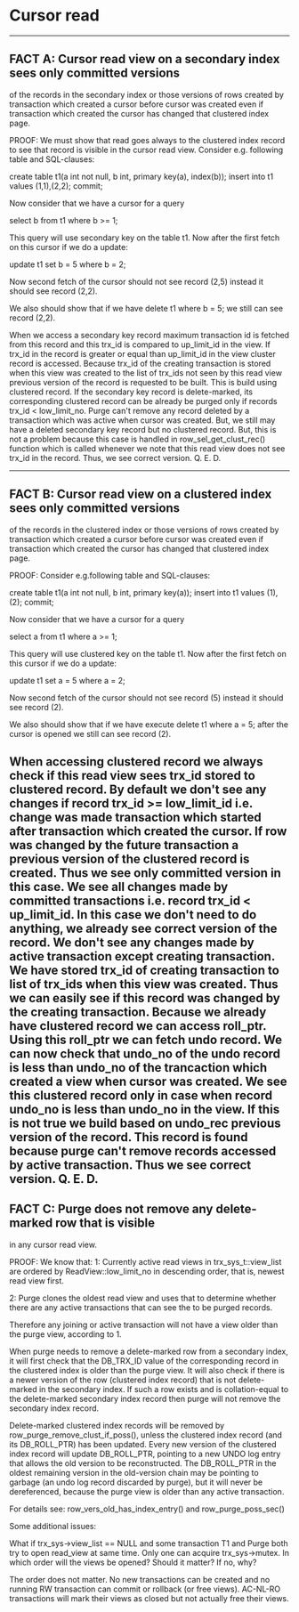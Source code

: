Cursor read
===========

-------------------------------------------------------------------------------
FACT A: Cursor read view on a secondary index sees only committed versions
-------
of the records in the secondary index or those versions of rows created
by transaction which created a cursor before cursor was created even
if transaction which created the cursor has changed that clustered index page.

PROOF: We must show that read goes always to the clustered index record
to see that record is visible in the cursor read view. Consider e.g.
following table and SQL-clauses:

create table t1(a int not null, b int, primary key(a), index(b));
insert into t1 values (1,1),(2,2);
commit;

Now consider that we have a cursor for a query

select b from t1 where b >= 1;

This query will use secondary key on the table t1. Now after the first fetch
on this cursor if we do a update:

update t1 set b = 5 where b = 2;

Now second fetch of the cursor should not see record (2,5) instead it should
see record (2,2).

We also should show that if we have delete t1 where b = 5; we still
can see record (2,2).

When we access a secondary key record maximum transaction id is fetched
from this record and this trx_id is compared to up_limit_id in the view.
If trx_id in the record is greater or equal than up_limit_id in the view
cluster record is accessed.  Because trx_id of the creating
transaction is stored when this view was created to the list of
trx_ids not seen by this read view previous version of the
record is requested to be built. This is build using clustered record.
If the secondary key record is delete-marked, its corresponding
clustered record can be already be purged only if records
trx_id < low_limit_no. Purge can't remove any record deleted by a
transaction which was active when cursor was created. But, we still
may have a deleted secondary key record but no clustered record. But,
this is not a problem because this case is handled in
row_sel_get_clust_rec() function which is called
whenever we note that this read view does not see trx_id in the
record. Thus, we see correct version. Q. E. D.

-------------------------------------------------------------------------------
FACT B: Cursor read view on a clustered index sees only committed versions
-------
of the records in the clustered index or those versions of rows created
by transaction which created a cursor before cursor was created even
if transaction which created the cursor has changed that clustered index page.

PROOF:  Consider e.g.following table and SQL-clauses:

create table t1(a int not null, b int, primary key(a));
insert into t1 values (1),(2);
commit;

Now consider that we have a cursor for a query

select a from t1 where a >= 1;

This query will use clustered key on the table t1. Now after the first fetch
on this cursor if we do a update:

update t1 set a = 5 where a = 2;

Now second fetch of the cursor should not see record (5) instead it should
see record (2).

We also should show that if we have execute delete t1 where a = 5; after
the cursor is opened we still can see record (2).

When accessing clustered record we always check if this read view sees
trx_id stored to clustered record. By default we don't see any changes
if record trx_id >= low_limit_id i.e. change was made transaction
which started after transaction which created the cursor. If row
was changed by the future transaction a previous version of the
clustered record is created. Thus we see only committed version in
this case. We see all changes made by committed transactions i.e.
record trx_id < up_limit_id. In this case we don't need to do anything,
we already see correct version of the record. We don't see any changes
made by active transaction except creating transaction. We have stored
trx_id of creating transaction to list of trx_ids when this view was
created. Thus we can easily see if this record was changed by the
creating transaction. Because we already have clustered record we can
access roll_ptr. Using this roll_ptr we can fetch undo record.
We can now check that undo_no of the undo record is less than undo_no of the
trancaction which created a view when cursor was created. We see this
clustered record only in case when record undo_no is less than undo_no
in the view. If this is not true we build based on undo_rec previous
version of the record. This record is found because purge can't remove
records accessed by active transaction. Thus we see correct version. Q. E. D.
-------------------------------------------------------------------------------
FACT C: Purge does not remove any delete-marked row that is visible
-------
in any cursor read view.

PROOF: We know that:
 1: Currently active read views in trx_sys_t::view_list are ordered by
    ReadView::low_limit_no in descending order, that is,
    newest read view first.

 2: Purge clones the oldest read view and uses that to determine whether there
    are any active transactions that can see the to be purged records.

Therefore any joining or active transaction will not have a view older
than the purge view, according to 1.

When purge needs to remove a delete-marked row from a secondary index,
it will first check that the DB_TRX_ID value of the corresponding
record in the clustered index is older than the purge view. It will
also check if there is a newer version of the row (clustered index
record) that is not delete-marked in the secondary index. If such a
row exists and is collation-equal to the delete-marked secondary index
record then purge will not remove the secondary index record.

Delete-marked clustered index records will be removed by
row_purge_remove_clust_if_poss(), unless the clustered index record
(and its DB_ROLL_PTR) has been updated. Every new version of the
clustered index record will update DB_ROLL_PTR, pointing to a new UNDO
log entry that allows the old version to be reconstructed. The
DB_ROLL_PTR in the oldest remaining version in the old-version chain
may be pointing to garbage (an undo log record discarded by purge),
but it will never be dereferenced, because the purge view is older
than any active transaction.

For details see: row_vers_old_has_index_entry() and row_purge_poss_sec()

Some additional issues:

What if trx_sys->view_list == NULL and some transaction T1 and Purge both
try to open read_view at same time. Only one can acquire trx_sys->mutex.
In which order will the views be opened? Should it matter? If no, why?

The order does not matter. No new transactions can be created and no running
RW transaction can commit or rollback (or free views). AC-NL-RO transactions
will mark their views as closed but not actually free their views.

